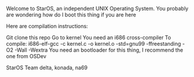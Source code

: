 Welcome to StarOS, an independent UNIX Operating System.
You probably are wondering how do I boot this thing if you are here

Here are compilation instructions:

Git clone this repo
Go to kernel
You need an i686 cross-compiler
To compile:
i686-elf-gcc -c kernel.c -o kernel.o -std=gnu99 -ffreestanding -O2 -Wall -Wextra
You need an bootloader for this thing, I recommend the one from OSDev

StarOS Team
delta, konada, na69
